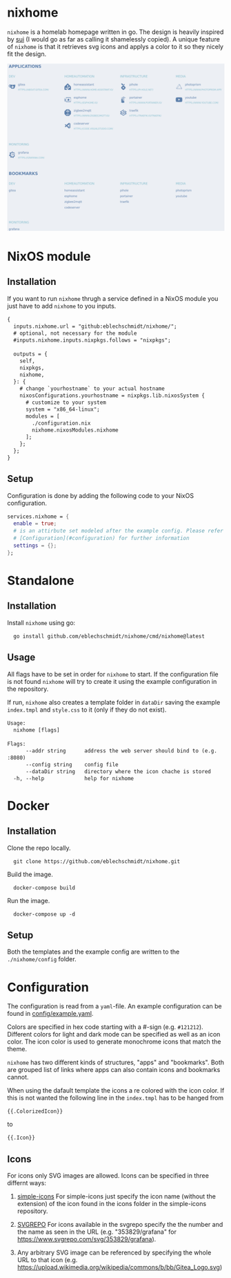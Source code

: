 # nixhome

`nixhome` is a homelab homepage written in go. The design is heavily inspired by
[sui](https://github.com/jeroenpardon/sui) (I would go as far as calling it
shamelessly copied). A unique feature of `nixhome` is that it retrieves svg icons
and applys a color to it so they nicely fit the design.

![nixhome](./doc/images/nixhome.png)

# NixOS module

## Installation

If you want to run `nixhome` thrugh a service defined in a NixOS module you just
have to add `nixhome` to you inputs.

```
{
  inputs.nixhome.url = "github:eblechschmidt/nixhome/";
  # optional, not necessary for the module
  #inputs.nixhome.inputs.nixpkgs.follows = "nixpkgs";

  outputs = {
    self,
    nixpkgs,
    nixhome,
  }: {
    # change `yourhostname` to your actual hostname
    nixosConfigurations.yourhostname = nixpkgs.lib.nixosSystem {
      # customize to your system
      system = "x86_64-linux";
      modules = [
        ./configuration.nix
        nixhome.nixosModules.nixhome
      ];
    };
  };
}  
```

## Setup

Configuration is done by adding the following code to your NixOS configuration.

```nix
services.nixhome = {
  enable = true;
  # is an attirbute set modeled after the example config. Please refer to the
  # [Configuration](#configuration) for further information
  settings = {};
};
```

# Standalone

## Installation

Install `nixhome` using go:

```
  go install github.com/eblechschmidt/nixhome/cmd/nixhome@latest
```

## Usage

All flags have to be set in order for `nixhome` to start. If the configuration
file is not found `nixhome` will try to create it using the example configuration
in the repository.

If run, `nixhome` also creates a template folder in `dataDir` saving the example
`index.tmpl` and `style.css` to it (only if they do not exist).

```
Usage:
  nixhome [flags]

Flags:
      --addr string      address the web server should bind to (e.g. :8080)
      --config string    config file
      --dataDir string   directory where the icon chache is stored
  -h, --help             help for nixhome
```


# Docker

## Installation

Clone the repo locally.

```
  git clone https://github.com/eblechschmidt/nixhome.git
```

Build the image.

```
  docker-compose build
```

Run the image.


```
  docker-compose up -d
```

## Setup

Both the templates and the example config are written to the `./nixhome/config`
folder.

# Configuration

The configuration is read from a `yaml`-file. An example configuration can be
found in [config/example.yaml](./config/example.yaml).

Colors are specified in hex code starting with a #-sign (e.g. `#121212`). Different
colors for light and dark mode can be specified as well as an icon color. The
icon color is used to generate monochrome icons that match the theme.

`nixhome` has two different kinds of structures, "apps" and "bookmarks". Both are
grouped list of links where apps can also contain icons and bookmarks cannot.

When using the dafault template the icons a re colored with the icon color. If
this is not wanted the following line in the `index.tmpl` has to be hanged from

```
{{.ColorizedIcon}}
```

to

```
{{.Icon}}
```

## Icons

For icons only SVG images are allowed. Icons can be specified in three differnt
ways:

1. [simple-icons](https://github.com/simple-icons/simple-icons)
For simple-icons just specify the icon name (without the extension) of the icon
found in the icons folder in the simple-icons repository.

2. [SVGREPO](https://www.svgrepo.com)
For icons available in the svgrepo specify the the number and the name as seen in
the URL (e.g. "353829/grafana" for https://www.svgrepo.com/svg/353829/grafana).

3. Any arbitrary SVG image can be referenced by specifying the whole URL to that
icon (e.g. https://upload.wikimedia.org/wikipedia/commons/b/bb/Gitea_Logo.svg)
